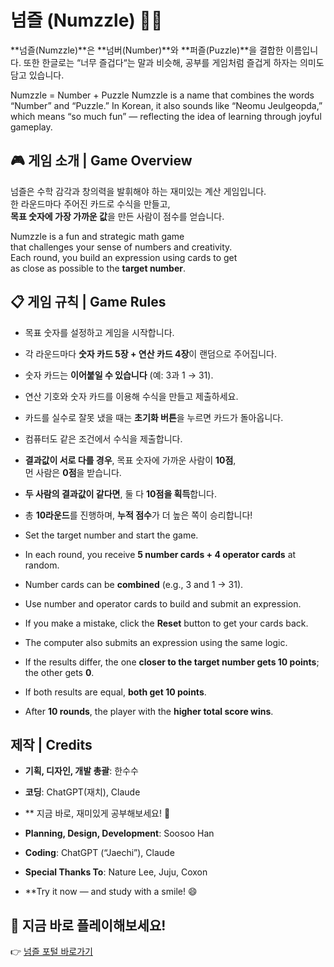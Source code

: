# 넘즐 (Numzzle) 🎯🧠  

**넘즐(Numzzle)**은 **넘버(Number)**와 **퍼즐(Puzzle)**을 결합한 이름입니다.
또한 한글로는 “너무 즐겁다“는 말과 비슷해,
공부를 게임처럼 즐겁게 하자는 의미도 담고 있습니다.

Numzzle = Number + Puzzle
Numzzle is a name that combines the words “Number” and “Puzzle.”
In Korean, it also sounds like “Neomu Jeulgeopda,”
which means “so much fun” —
reflecting the idea of learning through joyful gameplay.

## 🎮 게임 소개 | Game Overview

넘즐은 수학 감각과 창의력을 발휘해야 하는  재미있는 계산 게임입니다.  
한 라운드마다 주어진 카드로 수식을 만들고,  
**목표 숫자에 가장 가까운 값**을 만든 사람이 점수를 얻습니다.

Numzzle is a fun and strategic math game  
that challenges your sense of numbers and creativity.  
Each round, you build an expression using cards to get  
as close as possible to the **target number**.

## 📋 게임 규칙 | Game Rules

- 목표 숫자를 설정하고 게임을 시작합니다.  
- 각 라운드마다 **숫자 카드 5장 + 연산 카드 4장**이 랜덤으로 주어집니다.  
- 숫자 카드는 **이어붙일 수 있습니다** (예: 3과 1 → 31).  
- 연산 기호와 숫자 카드를 이용해 수식을 만들고 제출하세요.  
- 카드를 실수로 잘못 냈을 때는 **초기화 버튼**을 누르면 카드가 돌아옵니다.  
- 컴퓨터도 같은 조건에서 수식을 제출합니다.  
- **결과값이 서로 다를 경우**, 목표 숫자에 가까운 사람이 **10점**,  
  먼 사람은 **0점**을 받습니다.  
- **두 사람의 결과값이 같다면**, 둘 다 **10점을 획득**합니다.  
- 총 **10라운드**를 진행하며, **누적 점수**가 더 높은 쪽이 승리합니다!


- Set the target number and start the game.  
- In each round, you receive **5 number cards + 4 operator cards** at random.  
- Number cards can be **combined** (e.g., 3 and 1 → 31).  
- Use number and operator cards to build and submit an expression.  
- If you make a mistake, click the **Reset** button to get your cards back.  
- The computer also submits an expression using the same logic.  
- If the results differ, the one **closer to the target number gets 10 points**;  
  the other gets **0**.  
- If both results are equal, **both get 10 points**.  
- After **10 rounds**, the player with the **higher total score wins**.

## 제작 | Credits

- **기획, 디자인, 개발 총괄**: 한수수  
- **코딩**: ChatGPT(재치), Claude
- ** 지금 바로, 재미있게 공부해보세요! 🎲

- **Planning, Design, Development**: Soosoo Han  
- **Coding**: ChatGPT (“Jaechi”), Claude  
- **Special Thanks To**: Nature Lee, Juju, Coxon
- **Try it now — and study with a smile! 😄

## 🔗 지금 바로 플레이해보세요!

👉 [넘즐 포털 바로가기](https://soosoohan.github.io/numzzle/)
